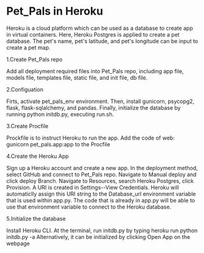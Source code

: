 # Pet_Pals in Heroku
Heroku is a cloud platform which can be used as a database to create app in virtual containers. Here, Heroku Postgres is applied to create a pet database. The pet's name, pet's latitude, and pet's longitude can be input to create a pet map.


1.Create Pet_Pals repo

Add all deployment required files into Pet_Pals repo, including app file, models file, templates file, static file, and init file, db file.


2.Configuation



Firts, activate pet_pals_env environment. Then, install gunicorn, psycopg2, flask, flask-sqlalchemy, and pandas. Finally, initialize the database by running python initdb.py, executing run.sh.


3.Create Procfile 


Prockfile is to instruct Heroku to run the app. Add the code of web: gunicorn pet_pals.app:app to the Procfile


4.Create the Heroku App

Sign up a Heroku account and create a new app. In the deployment method, select GitHub and connect to Pet_Pals repo. Navigate to Manual deploy and click deploy Branch. Navigate to Resources, search Heroku Postgres, click Provision. A URI is created in Settings--View Credentials. Heroku will automaticlly assign this URI string to the Database_url environment variable that is used within app.py. The code that is already in app.py will be able to use that environment variable to connect to the Heroku database.

5.Initialize the database


Install Heroku CLI. At the terminal, run initdb.py by typing heroku run python initdb.py -a <name of app>
Alternatively, it can be initialized by clicking Open App on the webpage

